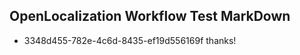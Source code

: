 ## OpenLocalization Workflow Test MarkDown
* 3348d455-782e-4c6d-8435-ef19d556169f thanks!

<!--HONumber=Aug16_HO5-->


